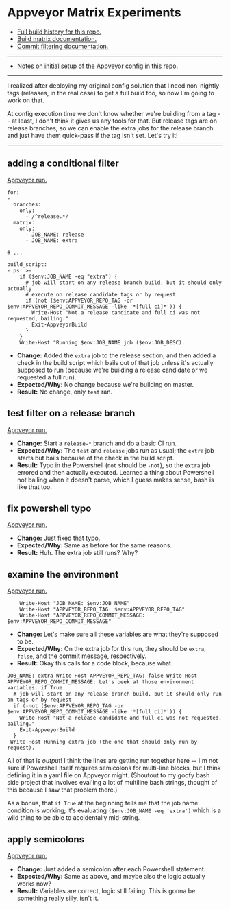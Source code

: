 # Appveyor Matrix Experiments

* [Full build history for this repo.](https://ci.appveyor.com/project/relsqui/matrix-repro/history)
* [Build matrix documentation.](https://www.appveyor.com/docs/build-configuration/#build-matrix)
* [Commit filtering documentation.](https://www.appveyor.com/docs/how-to/filtering-commits/)

---

* [Notes on initial setup of the Appveyor config in this repo.](initial-setup.md)

---

I realized after deploying my original config solution that I need non-nightly tags (releases, in the real case) to get a full build too, so now I'm going to work on that.

At config execution time we don't know whether we're building from a tag -- at least, I don't think it gives us any tools for that. But release tags are on release branches, so we can enable the extra jobs for the release branch and just have them quick-pass if the tag isn't set. Let's try it!

---

## adding a conditional filter

[Appveyor run.](https://ci.appveyor.com/project/relsqui/matrix-repro/builds/26547242)

```
for:
-
  branches:
    only:
      - /^release.*/
  matrix:
    only:
      - JOB_NAME: release
      - JOB_NAME: extra

# ...

build_script:
- ps: >-
    if ($env:JOB_NAME -eq "extra") {
      # job will start on any release branch build, but it should only actually
      # execute on release candidate tags or by request
      if (not ($env:APPVEYOR_REPO_TAG -or $env:APPVEYOR_REPO_COMMIT_MESSAGE -like '*[full ci]*')) {
        Write-Host "Not a release candidate and full ci was not requested, bailing."
        Exit-AppveyorBuild
      }
    }
    Write-Host "Running $env:JOB_NAME job ($env:JOB_DESC).
```

* **Change:** Added the `extra` job to the release section, and then added a check in the build script which bails out of that job unless it's actually supposed to run (because we're building a release candidate or we requested a full run).
* **Expected/Why:** No change because we're building on master.
* **Result:** No change, only `test` ran.

## test filter on a release branch

[Appveyor run.](https://ci.appveyor.com/project/relsqui/matrix-repro/builds/26547580)

* **Change:** Start a `release-*` branch and do a basic CI run.
* **Expected/Why:** The `test` and `release` jobs run as usual; the `extra` job starts but bails because of the check in the build script.
* **Result:** Typo in the Powershell (`not` should be `-not`), so the `extra` job errored and then actually executed. Learned a thing about Powershell not bailing when it doesn't parse, which I guess makes sense, bash is like that too.

## fix powershell typo

[Appveyor run.](https://ci.appveyor.com/project/relsqui/matrix-repro/builds/26547629)

* **Change:** Just fixed that typo.
* **Expected/Why:** Same as before for the same reasons.
* **Result:** Huh. The extra job still runs? Why?

## examine the environment

[Appveyor run.](https://ci.appveyor.com/project/relsqui/matrix-repro/builds/26547700)

```
    Write-Host "JOB_NAME: $env:JOB_NAME"
    Write-Host "APPVEYOR_REPO_TAG: $env:APPVEYOR_REPO_TAG"
    Write-Host "APPVEYOR_REPO_COMMIT_MESSAGE: $env:APPVEYOR_REPO_COMMIT_MESSAGE"
```

* **Change:** Let's make sure all these variables are what they're supposed to be.
* **Expected/Why:** On the extra job for this run, they should be `extra`, `false`, and the commit message, respectively.
* **Result:** Okay this calls for a code block, because what.

```
JOB_NAME: extra Write-Host APPVEYOR_REPO_TAG: false Write-Host APPVEYOR_REPO_COMMIT_MESSAGE: Let's peek at those environment variables. if True
  # job will start on any release branch build, but it should only run on tags or by request
  if (-not ($env:APPVEYOR_REPO_TAG -or $env:APPVEYOR_REPO_COMMIT_MESSAGE -like '*[full ci]*')) {
    Write-Host "Not a release candidate and full ci was not requested, bailing."
    Exit-AppveyorBuild
  }
 Write-Host Running extra job (the one that should only run by request).
 ```

 All of that is _output_! I think the lines are getting run together here -- I'm not sure if Powershell itself requires semicolons for multi-line blocks, but I think defining it in a yaml file on Appveyor might. (Shoutout to my goofy bash side project that involves eval'ing a lot of multiline bash strings, thought of this because I saw that problem there.)

 As a bonus, that `if True` at the beginning tells me that the job name condition is working; it's evaluating `($env:JOB_NAME -eq 'extra')` which is a wild thing to be able to accidentally mid-string.

## apply semicolons

[Appveyor run.](https://ci.appveyor.com/project/relsqui/matrix-repro/builds/26547770)

* **Change:** Just added a semicolon after each Powershell statement.
* **Expected/Why:** Same as above, and maybe also the logic actually works now?
* **Result:** Variables are correct, logic still failing. This is gonna be something really silly, isn't it.


<!-- For easy copy/paste:

##

[Appveyor run.]()

```
```

* **Change:** 
* **Expected/Why:** 
* **Result:** 

-->